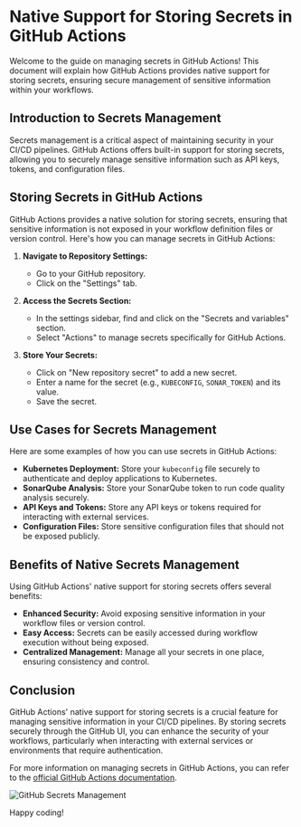 # Native Support for Storing Secrets in GitHub Actions

Welcome to the guide on managing secrets in GitHub Actions! This document will explain how GitHub Actions provides native support for storing secrets, ensuring secure management of sensitive information within your workflows.

## Introduction to Secrets Management

Secrets management is a critical aspect of maintaining security in your CI/CD pipelines. GitHub Actions offers built-in support for storing secrets, allowing you to securely manage sensitive information such as API keys, tokens, and configuration files.

## Storing Secrets in GitHub Actions

GitHub Actions provides a native solution for storing secrets, ensuring that sensitive information is not exposed in your workflow definition files or version control. Here's how you can manage secrets in GitHub Actions:

1. **Navigate to Repository Settings:**
   - Go to your GitHub repository.
   - Click on the "Settings" tab.

2. **Access the Secrets Section:**
   - In the settings sidebar, find and click on the "Secrets and variables" section.
   - Select "Actions" to manage secrets specifically for GitHub Actions.

3. **Store Your Secrets:**
   - Click on "New repository secret" to add a new secret.
   - Enter a name for the secret (e.g., `KUBECONFIG`, `SONAR_TOKEN`) and its value.
   - Save the secret.

## Use Cases for Secrets Management

Here are some examples of how you can use secrets in GitHub Actions:

- **Kubernetes Deployment:** Store your `kubeconfig` file securely to authenticate and deploy applications to Kubernetes.
- **SonarQube Analysis:** Store your SonarQube token to run code quality analysis securely.
- **API Keys and Tokens:** Store any API keys or tokens required for interacting with external services.
- **Configuration Files:** Store sensitive configuration files that should not be exposed publicly.

## Benefits of Native Secrets Management

Using GitHub Actions' native support for storing secrets offers several benefits:

- **Enhanced Security:** Avoid exposing sensitive information in your workflow files or version control.
- **Easy Access:** Secrets can be easily accessed during workflow execution without being exposed.
- **Centralized Management:** Manage all your secrets in one place, ensuring consistency and control.

## Conclusion

GitHub Actions' native support for storing secrets is a crucial feature for managing sensitive information in your CI/CD pipelines. By storing secrets securely through the GitHub UI, you can enhance the security of your workflows, particularly when interacting with external services or environments that require authentication.

For more information on managing secrets in GitHub Actions, you can refer to the [official GitHub Actions documentation](https://docs.github.com/en/actions/security-guides/encrypted-secrets).

![GitHub Secrets Management](https://docs.github.com/assets/images/help/repository/secret-scoping-example.png)

Happy coding!
